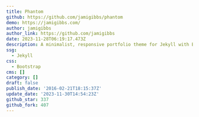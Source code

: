 ```yaml
---
title: Phantom
github: https://github.com/jamigibbs/phantom
demo: https://jamigibbs.com/
author: jamigibbs
author_link: https://github.com/jamigibbs
date: 2023-11-28T06:19:17.473Z
description: A minimalist, responsive portfolio theme for Jekyll with Bootstrap
ssg:
  - Jekyll
css:
  - Bootstrap
cms: []
category: []
draft: false
publish_date: '2016-02-21T18:15:37Z'
update_date: '2023-11-30T14:54:23Z'
github_star: 337
github_fork: 407
---
```

